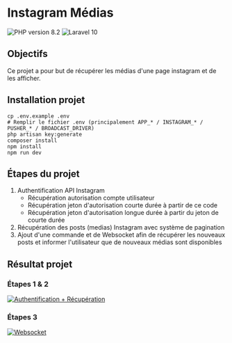 <h1>Instagram Médias</h1>

![PHP version 8.2](https://img.shields.io/badge/php-8.2-blue?logo=php)
![Laravel 10](https://img.shields.io/badge/Laravel-10-brightgreen?logo=laravel)

## Objectifs
Ce projet a pour but de récupérer les médias d'une page instagram et de les afficher.

## Installation projet

```shell
cp .env.example .env
# Remplir le fichier .env (principalement APP_* / INSTAGRAM_* / PUSHER_* / BROADCAST_DRIVER)
php artisan key:generate
composer install
npm install
npm run dev
```

## Étapes du projet

1. Authentification API Instagram
    - Récupération autorisation compte utilisateur
    - Récupération jeton d'autorisation courte durée à partir de ce code
    - Récupération jeton d'autorisation longue durée à partir du jeton de courte durée
2. Récupération des posts (medias) Instagram avec système de pagination
3. Ajout d'une commande et de Websocket afin de récupérer les nouveaux posts et informer l'utilisateur que de nouveaux médias sont disponibles

## Résultat projet
### Étapes 1 & 2
[![Authentification + Récupération](https://img.youtube.com/vi/K8lOyclWgY0/0.jpg)](https://youtu.be/K8lOyclWgY0)

### Étapes 3
[![Websocket](https://img.youtube.com/vi/qZJkopwUFZg/0.jpg)](https://youtu.be/qZJkopwUFZg)

